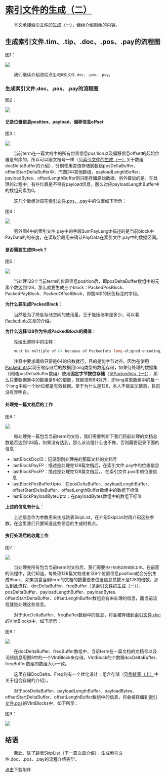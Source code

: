 # [索引文件的生成（二）](https://www.amazingkoala.com.cn/Lucene/Index/)

&emsp;&emsp;本文承接[索引文件的生成（一）](https://www.amazingkoala.com.cn/Lucene/Index/2019/1226/121.html)，继续介绍剩余的内容。

## 生成索引文件.tim、.tip、.doc、.pos、.pay的流程图

图1：

<img src="http://www.amazingkoala.com.cn/uploads/lucene/index/索引文件的生成/索引文件的生成（二）/1.png">

&emsp;&emsp;我们继续介绍流程点`生成索引文件.doc、.pos、.pay`。

### 生成索引文件.doc、.pos、.pay的流程图

图2：

<img src="http://www.amazingkoala.com.cn/uploads/lucene/index/索引文件的生成/索引文件的生成（二）/2.png">

#### 记录位置信息position、payload、偏移信息offset

图3：

<img src="http://www.amazingkoala.com.cn/uploads/lucene/index/索引文件的生成/索引文件的生成（二）/3.png">

&emsp;&emsp;当前term在一篇文档中的所有位置信息position以及偏移信息offset的起始位置是有序的，所以可以跟文档号一样（见[索引文件的生成（一）](https://www.amazingkoala.com.cn/Lucene/Index/2019/1226/121.html)关于数组docDeltaBuffer的介绍），分别使用差值存储到数组posDeltaBuffer、offsetStartDeltaBuffer中，而图3中其他数组，payloadLengthBuffer、payloadBytes、offsetLengthBuffer则只能存储原始数据。另外要说的是，在处理的过程中，有些位置是不带有payload信息，那么对应payloadLengthBuffer中的数组元素为0。

&emsp;&emsp;这几个数组对应在[索引文件.pos、.pay](https://www.amazingkoala.com.cn/Lucene/suoyinwenjian/2019/0324/41.html)中的位置如下所示：

图4：

<img src="http://www.amazingkoala.com.cn/uploads/lucene/index/索引文件的生成/索引文件的生成（二）/4.png">

&emsp;&emsp;另外图4中的索引文件.pay中的字段SumPayLength描述的是当前block中PayData的的长度，在读取阶段用来确认PayData在索引文件.pay中的数据区间。

#### 是否需要生成Block？

图5：

<img src="http://www.amazingkoala.com.cn/uploads/lucene/index/索引文件的生成/索引文件的生成（二）/5.png">

&emsp;&emsp;当处理128个当前term的位置信息position后，即posDeltaBuffer数组中的元素个数达到128，那么就要生成三个block：PackedPosBlock、PackedPayBlock、PackedOffsetBlock，即图4中的灰色标注的字段。

**为什么要生成PackedBlock**：

&emsp;&emsp;当然是为了降低存储空间的使用量，至于能压缩率是多少，可以看[PackedInts](https://www.amazingkoala.com.cn/Lucene/yasuocunchu/2019/1217/118.html)文章的介绍。

**为什么选择128作为生成PackedBlock的阈值**：

&emsp;&emsp;先给出源码中的注释：

```java
    must be multiple of 64 because of PackedInts long-aligned encoding/decoding
```

&emsp;&emsp;注释中要求阈值只要是64的倍数就行，目的是能字节对齐。因为在使用[PackedInts](https://www.amazingkoala.com.cn/Lucene/yasuocunchu/2019/1217/118.html)实现压缩存储后的数据用long类型的数组存储，如果待处理的数据集（例如posDeltaBuffer数组）使用**固定字节按位存储**（见[PackedInts（一）](https://www.amazingkoala.com.cn/Lucene/yasuocunchu/2019/1217/118.html)），那么只要数据集中的数量是64的倍数，就能按照64对齐，即long类型数组中的每一个long中每一个bit位都是有效数据。至于为什么是128，本人不做妄加猜测，目前没有弄明白。

#### 处理完一篇文档后的工作

图6：

<img src="http://www.amazingkoala.com.cn/uploads/lucene/index/索引文件的生成/索引文件的生成（二）/6.png">

&emsp;&emsp;每处理完一篇包含当前term的文档，我们需要判断下我们目前处理的文档总数是否达到128篇，如果没有达到，那么该流程什么也不做，否则需要记录下面的信息：

- lastBlockDocID：记录刚刚处理完的那篇文档的文档号
- lastBlockPayFP：描述是处理完128篇文档后，在索引文件.pay中的位置信息
- lastBlockPosFP：描述是处理完128篇文档后，，在索引文件.pos中的位置信息
- lastBlockPosBufferUpto：在posDeltaBuffer、payloadLengthBuffer、offsetStartDeltaBuffer、offsetLengthBuffer数组中的数组下标值
- lastBlockPayloadByteUpto：在payloadBytes数组中的数组下标值

**上述的信息有什么**：

&emsp;&emsp;上述信息作为参数用来生成跳表SkipList，在介绍SkipList时再介绍这些参数，在这里我们只要知道这些信息的生成时机点。

#### 执行处理后的收尾工作

图7：

<img src="http://www.amazingkoala.com.cn/uploads/lucene/index/索引文件的生成/索引文件的生成（二）/7.png">

&emsp;&emsp;当处理完所有包含当前term的文档后，我们需要`执行处理后的收尾工作`。在前面的流程中，我们知道，每处理128篇文档或者128个位置信息position就会分别生成Block，如果包含当前term的文档的数量或者位置信息总数不是128的倍数，那么到此流程，docDeltaBuffer、freqBuffer（见[索引文件的生成（一）](https://www.amazingkoala.com.cn/Lucene/Index/2019/1226/121.html)）、posDeltaBuffer、payloadLengthBuffer、payloadBytes、offsetStartDeltaBuffer、offsetLengthBuffer数组会有未处理的信息，而当前流程就是处理这些信息。

&emsp;&emsp;对于docDeltaBuffer、freqBuffer数组中的信息，将会被存储到[索引文件.doc](https://www.amazingkoala.com.cn/Lucene/suoyinwenjian/2019/0324/42.html)的VIntBlocks中，如下所示：

图8：

<img src="http://www.amazingkoala.com.cn/uploads/lucene/index/索引文件的生成/索引文件的生成（二）/8.png">


&emsp;&emsp;在docDeltaBuffer、freqBuffer数组中，当前term在一篇文档的文档号以及词频信息用图8中的一个VIntBlock来存储，VIntBlock的个数跟docDeltaBuffer、freqBuffer数组的数组大小一致。

&emsp;&emsp;这里存储DocDelta、Freq的有一个优化设计：组合存储（见[倒排表（上）](https://www.amazingkoala.com.cn/Lucene/Index/2019/0222/36.html)中关于组合存储的介绍）。

&emsp;&emsp;对于posDeltaBuffer、payloadLengthBuffer、payloadBytes、offsetStartDeltaBuffer、offsetLengthBuffer数组中的信息，将会被存储到[索引文件.pos](https://www.amazingkoala.com.cn/Lucene/suoyinwenjian/2019/0324/41.html)的VIntBlocks中，如下所示：

图9：

<img src="http://www.amazingkoala.com.cn/uploads/lucene/index/索引文件的生成/索引文件的生成（二）/9.png">

## 结语 

&emsp;&emsp;至此，除了跳表SkipList（下一篇文章介绍），生成索引文件.doc、.pos、.pay的流程介绍完毕。

[点击](http://www.amazingkoala.com.cn/attachment/Lucene/Index/索引文件的生成/索引文件的生成（二）/索引文件的生成（二）.zip)下载附件

